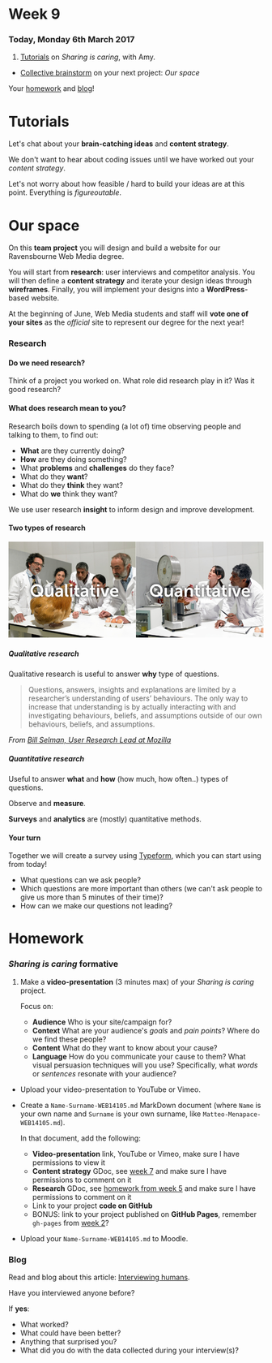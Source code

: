 # Week 9

### Today, Monday 6th March 2017

1. [Tutorials](#tutorials) on *Sharing is caring*, with Amy.
* [Collective brainstorm](#our-space) on your next project: *Our space* 

Your [homework](#homework) and [blog](#blog)!


# Tutorials

Let's chat about your **brain-catching ideas** and **content strategy**.

We don't want to hear about coding issues until we have worked out your *content strategy*.

Let's not worry about how feasible / hard to build your ideas are at this point. Everything is *figureoutable*.


# Our space

On this **team project** you will design and build a website for our Ravensbourne Web Media degree.

You will start from **research**: user interviews and competitor analysis. You will then define a **content strategy** and iterate your design ideas through **wireframes**. Finally, you will implement your designs into a **WordPress**-based website.

At the beginning of June, Web Media students and staff will **vote one of your sites** as the *official* site to represent our degree for the next year!

### Research

#### Do we need research?

Think of a project you worked on. What role did research play in it? Was it good research?

#### What does research mean to you?

Research boils down to spending (a lot of) time observing people and talking to them, to find out:

* **What** are they currently doing?
* **How** are they doing something?
* What **problems** and **challenges** do they face?
* What do they **want**?
* What do they **think** they want?
* What do **we** think they want?

We use user research **insight** to inform design and improve development.

#### Two types of research

![](assets/qualitative-quantitative.png)

##### Qualitative research

Qualitative research is useful to answer **why** type of questions.

> Questions, answers, insights and explanations are limited by a researcher’s understanding of users’ behaviours. The only way to increase that understanding is by actually interacting with and investigating behaviours, beliefs, and assumptions outside of our own behaviours, beliefs, and assumptions. 

*From [Bill Selman, User Research Lead at Mozilla](http://blog.mozilla.org/ux/2014/10/why-do-we-conduct-qualitative-user-research/)*

##### Quantitative research

Useful to answer **what** and **how** (how much, how often..) types of questions.

Observe and **measure**.

**Surveys** and **analytics** are (mostly) quantitative methods.

#### Your turn

Together we will create a survey using [Typeform](https://www.typeform.com), which you can start using from today!

* What questions can we ask people?
* Which questions are more important than others (we can't ask people to give us more than 5 minutes of their time)?
* How can we make our questions not leading? 


# Homework

### *Sharing is caring* formative

1. Make a **video-presentation** (3 minutes max) of your *Sharing is caring* project.

	Focus on:
	
	* **Audience** Who is your site/campaign for?
	* **Context** What are your audience's *goals* and *pain points*? Where do we find these people? 
	* **Content** What do they want to know about your cause?
	* **Language** How do you communicate your cause to them? What visual persuasion techniques will you use? Specifically, what *words* or *sentences* resonate with your audience?
* Upload your video-presentation to YouTube or Vimeo.
* Create a `Name-Surname-WEB14105.md` MarkDown document (where `Name` is your own name and `Surname` is your own surname, like `Matteo-Menapace-WEB14105.md`).

	In that document, add the following:
	
	* **Video-presentation** link, YouTube or Vimeo, make sure I have permissions to view it
	* **Content strategy** GDoc, see [week 7](../07#your-turn) and make sure I have permissions to comment on it
	* **Research** GDoc, see [homework from week 5](../05#sharing-is-caring-1) and make sure I have permissions to comment on it
	* Link to your project **code on GitHub**
	* BONUS: link to your project published on **GitHub Pages**, remember `gh-pages` from [week 2](../02#publishing-on-github-pages)?
* Upload your `Name-Surname-WEB14105.md` to Moodle.

### Blog

Read and blog about this article: [Interviewing humans](https://medium.com/research-things/interviewing-humans-fa198f809c40). 

Have you interviewed anyone before?   
  
If **yes**: 

* What worked? 
* What could have been better?
* Anything that surprised you?
* What did you do with the data collected during your interview(s)?